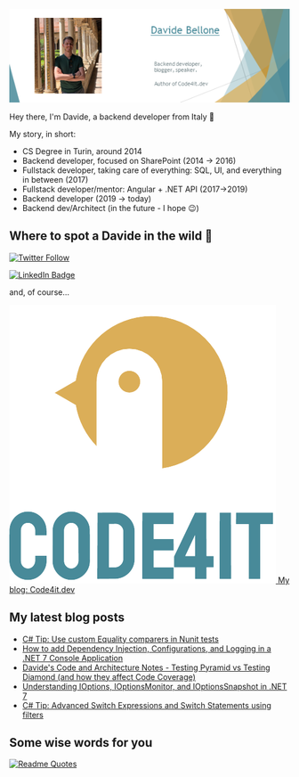 ![Profile banner](./DavideBellone.png)

Hey there, I'm Davide, a backend developer from Italy 🤏 

My story, in short:

* CS Degree in Turin, around 2014
* Backend developer, focused on SharePoint (2014 -> 2016)
* Fullstack developer, taking care of everything: SQL, UI, and everything in between (2017)
* Fullstack developer/mentor: Angular + .NET API (2017->2019)
* Backend developer (2019 -> today)
* Backend dev/Architect (in the future - I hope 😉)

## Where to spot a Davide in the wild 🦏

[![Twitter Follow](https://img.shields.io/twitter/follow/BelloneDavide?label=Let%27s%20get%20in%20touch%20on%20Twitter&style=social)](https://twitter.com/BelloneDavide)

[![LinkedIn Badge](https://img.shields.io/badge/LinkedIn-Profile-informational?style=social&logo=linkedin)](https://www.linkedin.com/in/bellonedavide/)

and, of course...

[![Personal blog](./logo_small.png) My blog: Code4it.dev](https://www.code4it.dev/)


## My latest blog posts

<!-- BLOG-POST-LIST:START -->
- [C# Tip: Use custom Equality comparers in Nunit tests](https://www.code4it.dev/csharptips/nunit-equals-custom-comparer/)
- [How to add Dependency Injection, Configurations, and Logging in a .NET 7 Console Application](https://www.code4it.dev/blog/dependency-injection-config-logging-in-console-application/)
- [Davide&#39;s Code and Architecture Notes - Testing Pyramid vs Testing Diamond &lpar;and how they affect Code Coverage&rpar;](https://www.code4it.dev/architecture-notes/testing-pyramid-vs-testing-diamond/)
- [Understanding IOptions, IOptionsMonitor, and IOptionsSnapshot in .NET 7](https://www.code4it.dev/blog/ioptions-ioptionsmonitor-ioptionssnapshot/)
- [C# Tip: Advanced Switch Expressions and Switch Statements using filters](https://www.code4it.dev/csharptips/switch-expressions-and-statements/)
<!-- BLOG-POST-LIST:END -->



## Some wise words for you

[![Readme Quotes](https://quotes-github-readme.vercel.app/api?type=horizontal&theme=light)](https://github.com/piyushsuthar/github-readme-quotes)
